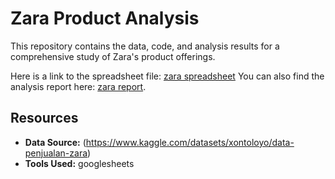 # Zara Product Analysis

This repository contains the data, code, and analysis results for a comprehensive study of Zara's product offerings.

Here is a link to the spreadsheet file: [zara spreadsheet](https://tinyurl.com/analysiszara)
You can also find the analysis report here: [zara report](https://tinyurl.com/zarareport).


## Resources

* **Data Source:** (https://www.kaggle.com/datasets/xontoloyo/data-penjualan-zara)
* **Tools Used:** googlesheets
